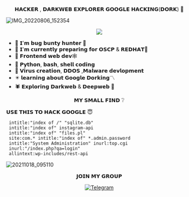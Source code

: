 <p align="center">
𝗛𝗔𝗖𝗞𝗘𝗥 , 𝗗𝗔𝗥𝗞𝗪𝗘𝗕 𝗘𝗫𝗣𝗟𝗢𝗥𝗘𝗥 
𝗚𝗢𝗢𝗚𝗟𝗘 𝗛𝗔𝗖𝗞𝗜𝗡𝗚(𝗗𝗢𝗥𝗞) 👾
 
![IMG_20220806_152354](https://user-images.githubusercontent.com/110689355/183243970-1a9039b7-34c3-4dc3-92b0-852f1c440349.png)
<p align="center">
<a href="https://github.com/Meghna-DAS/github-profile-views-counter">
    
<img src="https://komarev.com/ghpvc/?username=SubhamRaoniar28">
</a>

- 🔭 𝗜'𝗺 𝗯𝘂𝗴 𝗯𝘂𝗻𝘁𝘆 𝗵𝘂𝗻𝘁𝗲𝗿 🐞
- 🌱 𝗜'𝗺 𝗰𝘂𝗿𝗿𝗲𝗻𝘁𝗹𝘆 𝗽𝗿𝗲𝗽𝗮𝗿𝗶𝗻𝗴 𝗳𝗼𝗿 𝗢𝗦𝗖𝗣 & 𝗥𝗘𝗗𝗛𝗔𝗧👣
- 👯 𝗙𝗿𝗼𝗻𝘁𝗲𝗻𝗱 𝘄𝗲𝗯 𝗱𝗲𝘃🕸
- 🐍 𝗣𝘆𝘁𝗵𝗼𝗻, 𝗯𝗮𝘀𝗵, 𝘀𝗵𝗲𝗹𝗹 𝗰𝗼𝗱𝗶𝗻𝗴 
- 🤧 𝗩𝗶𝗿𝘂𝘀 𝗰𝗿𝗲𝗮𝘁𝗶𝗼𝗻, 𝗗𝗗𝗢𝗦 ,𝗠𝗮𝗹𝘄𝗮𝗿𝗲 𝗱𝗲𝘃𝗹𝗼𝗽𝗺𝗲𝗻𝘁
- ✴️ 𝗹𝗲𝗮𝗿𝗻𝗶𝗻𝗴 𝗮𝗯𝗼𝘂𝘁 𝗚𝗼𝗼𝗴𝗹𝗲 𝗗𝗼𝗿𝗸𝗶𝗻𝗴〽️
- 🕷 𝗘𝘅𝗽𝗹𝗼𝗿𝗶𝗻𝗴 𝗗𝗮𝗿𝗸𝘄𝗲𝗯 & 𝗗𝗲𝗲𝗽𝘄𝗲𝗯 🦇


<p align="center">
𝗠𝗬 𝗦𝗠𝗔𝗟𝗟 𝗙𝗜𝗡𝗗 ❔

𝗨𝗦𝗘 𝗧𝗛𝗜𝗦 𝗧𝗢 𝗛𝗔𝗖𝗞 𝗚𝗢𝗢𝗚𝗟𝗘 😇

     intitle:"index of /" "sqlite.db"
     intitle:"index of" instagram-api
     intitle:"index of" "files.pl"
     site:com.* intitle:"index of" *.admin.password
     intitle:"System Administration" inurl:top.cgi
     inurl:"/index.php?qa=login"
     allintext:wp-includes/rest-api
     

![20211018_095110](https://user-images.githubusercontent.com/92670074/137668952-1b03610c-f8a6-4eaa-9ac7-da8f4b059652.gif)
<p align="center">
𝗝𝗢𝗜𝗡 𝗠𝗬 𝗚𝗥𝗢𝗨𝗣

<p align="center">
<a href="https://t.me/oscp_osce_master"><img title="Telegram" src="https://img.shields.io/badge/Telegram-black?style=for-the-badge&logo=Telegram"></a>




